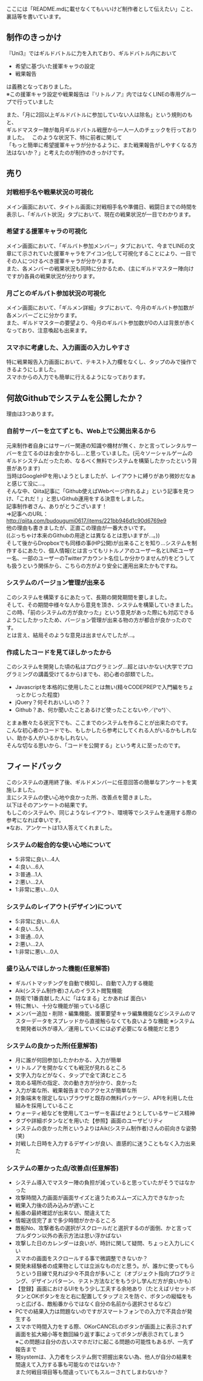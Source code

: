 ここには「README.mdに載せなくてもいいけど制作者として伝えたい」こと、裏話等を書いています。

## 制作のきっかけ
『Uni3』ではギルドバトルに力を入れており、ギルドバトル内において  
 - 希望に基づいた援軍キャラの設定   
 - 戦果報告
 
は義務となっておりました。  
※この援軍キャラ設定や戦果報告は『リトルノア』内ではなくLINEの専用グループで行っていました  

また、「月に2回以上ギルドバトルに参加していない人は除名」という規則のもと、  
ギルドマスター陣が毎月ギルドバトル戦歴から一人一人のチェックを行っておりました。  
このような状況下、特に前者に関して  
「もっと簡単に希望援軍キャラが分かるように、また戦果報告がしやすくなる方法はないか？」と考えたのが制作のきっかけです。

## 売り
### 対戦相手名や戦果状況の可視化    
メイン画面において、タイトル画面に対戦相手名や準備日、戦闘日までの時間を表示し、「ギルバト状況」タブにおいて、現在の戦果状況が一目でわかります。  

### 希望する援軍キャラの可視化    
メイン画面において、「ギルバト参加メンバー」タブにおいて、今までLINEの文章にて示されていた援軍キャラをアイコン化して可視化することにより、一目でその人につけるべき援軍キャラが分かります。    
また、各メンバーの戦果状況も同時に分かるため、(主にギルドマスター陣向けですが)各員の戦果状況が分かります。  

### 月ごとのギルバト参加状況の可視化  
メイン画面において、「ギルメン詳細」タブにおいて、今月のギルバト参加数が各メンバーごとに分かります。  
また、ギルドマスターの要望より、今月のギルバト参加数が0の人は背景が赤くなっており、注意喚起も出来ます。   

### スマホに考慮した、入力画面の入力しやすさ  
特に戦果報告入力画面において、テキスト入力欄をなくし、タップのみで操作できるようにしました。  
スマホからの入力でも簡単に行えるようになっております。

## 何故Githubでシステムを公開したか？
理由は3つあります。

### 自前サーバーを立てずとも、Web上で公開出来るから
元来制作者自身にはサーバー関連の知識や機材が無く、かと言ってレンタルサーバーを立てるのはお金かかるし…と思っていました。(元々ソーシャルゲームのギルドシステムだったため、なるべく無料でシステムを構築したかったという背景があります)  
当時はGoogleHPを用いようとしましたが、レイアウトに縛りがあり微妙だなぁと感じて没に…。  
そんな中、Qiita記事に「Github使えばWebページ作れるよ」という記事を見つけ、「これだ！」と思いGithub運用をする決意をしました。  
記事制作者さん、ありがとうございます！  
⇒記事へのURL：http://qiita.com/budougumi0617/items/221bb946d1c90d6769e9  
他の理由も書きましたが、正直この理由が一番大きいです。  
((ぶっちゃけ本来のGithubの用途とは異なるとは思いますが…。))  
そして後からDropboxでも同様の事(HP公開)が出来ることを知り…システムを制作するにあたり、個人情報(とは言ってもリトルノアのユーザー名とLINEユーザー名、一部のユーザーのTwitterアカウント名位しか分かりませんが)をどうしても扱うという関係から、こちらの方がより安全に運用出来たかもですね。

### システムのバージョン管理が出来る
このシステムを構築するにあたって、長期の開発期間を要しました。  
そして、その期間中様々な人から意見を頂き、システムを構築していきました。  
この時、「前のシステムの方が良かった」という意見があった際にも対応できるようにしたかったため、バージョン管理が出来る物の方が都合が良かったのです。  
とは言え、結局そのような意見は出ませんでしたが…。

### 作成したコードを見てほしかったから
このシステムを開発した頃の私はプログラミング…超とはいかない(大学でプログラミングの講義受けてるから)までも、初心者の部類でした。  
- Javascriptを本格的に使用したことは無い(精々CODEPREPで入門編をちょっとかじった程度)
- jQuery？何それおいしいの？？
- Github？あ、何か聞いたことあるけど使ったことないや／(^o^)＼

とまぁ散々たる状況下でも、ここまでのシステムを作ることが出来たのです。  
こんな初心者のコードでも、もしかしたら参考にしてくれる人がいるかもしれない、助かる人がいるかもしれない。  
そんな切なる思いから、「コードを公開する」という考えに至ったのです。

## フィードバック
このシステムの運用終了後、ギルドメンバーに任意回答の簡単なアンケートを実施しました。  
主にシステムの使い心地や良かった所、改善点を聞きました。  
以下はそのアンケートの結果です。  
もしこのシステムや、同じようなレイアウト、環境等でシステムを運用する際の参考になれば幸いです。  
※なお、アンケートは13人答えてくれました。

### システムの総合的な使い心地について
- 5:非常に良い…4人
- 4:良い…6人
- 3:普通…1人
- 2:悪い…2人
- 1:非常に悪い…0人

### システムのレイアウト(デザイン)について
- 5:非常に良い…6人
- 4:良い…5人
- 3:普通…0人
- 2:悪い…2人
- 1:非常に悪い…0人

### 盛り込んでほしかった機能(任意解答)
- ギルバトマッチングを自動で検知し、自動で入力する機能
- Aik(システム制作者)さんのイラスト閲覧機能
- 防衛で1番貢献した人に「はなまる」とかあれば 面白い
- 特に無い、十分な機能が揃っている感じ
- メンバー追加・削除・編集機能、援軍要望キャラ編集機能などシステムのマスターデータをスプレッドから直接触らなくても良いような機能
  ※システムを開発者以外が導入／運用していくには必ず必要になる機能だと思う

### システムの良かった所(任意解答)
- 月に誰が何回参加したかわかる、入力が簡単
- リトルノアを開かなくても戦況が見れるところ
- 文字入力などがなく、タップで全て済むところ
- 攻める場所の指定、次の動き方が分かり、良かった
- 入力が楽な所、戦果報告までのアクセスが簡単な所
- 対象端末を限定しないブラウザと既存の無料パッケージ、APIを利用した仕組みを採用していること
- ウォーティ絵などを使用してユーザーを喜ばせようとしているサービス精神
- タブや詳細ボタンなどを用いた【参照】画面のユーザビリティ
- システムの良かった所というよりはAik(システム制作者)さんの前向きな姿勢(笑)
- 対戦した日時を入力するデザインが良い、直感的に迷うこともなく入力出来た

### システムの悪かった点/改善点(任意解答)
- システム導入でマスター陣の負担が減っていると思っていたがそうではなかった
- 攻撃時間入力画面が画面サイズと違うためスムーズに入力できなかった
- 戦果入力後の読み込みが遅いこと
- 船番の最終確認が出来ない、間違えてた
- 情報送信完了まで多少時間がかかるところ
- 敵船No、攻撃者名の選択がスクロールだと選択するのが面倒、かと言ってプルダウン以外の表示方法は思い浮かばない
- 攻撃した日のカレンダーは良いが、時計に関して疑問、ちょっと入力しにくい  
  スマホの画面をスクロールする事で微調整できないか？
- 開発未経験者の成果物としては立派なものだと思う。が、誰かに使ってもらうという目線で見れば少々不具合が多いこと（オブジェクト指向プログラミング、デザインパターン、テスト方法などをもう少し学んだ方が良いかも）
- 【登録】画面におけるUIをもう少し工夫する余地あり（たとえばリセットボタンとOKボタンを左と右に配置してタップミスを防ぐ、ボタンの縦幅をもっと広げる、敵船番からではなく自分の名前から選択させるなど）
- PCでの結果入力は問題ないのですがスマートフォンでの入力で不具合が発生する
- スマホで時間入力をする際、OKorCANCELのボタンが画面上に表示されず画面を拡大縮小等を数回繰り返す事によってボタンが表示されてしまう  
  ※この問題は自分の古いスマホだけに起こる問題の可能性もあるが、一先ず報告まで
- 現systemは、入力者をシステム側で把握出来ない為、他人が自分の結果を間違えて入力する事も可能なのではないか？  
  また何戦目項目等も間違っていてもスルーされてしまわないか？  
<!--
  これは、憶測ですので間違っていましたらごめんさい  
  データ集計、収集は正確さが命です。  
  少しでも入力間違いを回避出来る様にするシステム構築が大切と考えます。  
  この為、LOGINの際、ID PASS等を設ける事によって他人が間違って入力するミスが回避出来ます。  
  またこの事によって入力者の選択、何戦目の項目を減らす事が出来ます。  
  出来るだけ入力項目は少ない方が入力ミス軽減に繋がり精度の良いデータ収集になります。  
  こんな簡単な項目なんて間違う人いるんですか？って思うかもしれません。  
  でも人って本当に些細なミスがある事も事実です。  
-->

<!--
### その他感じたこと(任意解答)
- 自動で入力できないのであれば、製作者さんがマッチング毎に、ギルド名・参加者・対戦時間を入力しているものだと思っていたが、そうではないようなので疑問に思った
- いろいろリンクを貼ってみるのもいいかもしれません。  
  システムは本当に良かったです。
- マスターの説明放送が遠回り過ぎてまともに聞けませんでしたが、システムわかりやすくてたすかりました。  
  長い間お疲れ様でした
- 間違えたから特別ホームから入力したけど変わらなかった
- 読み込みが長かったかな。サーバ側の問題かも知れんけど。  
  色々言ってるけど作ってくれて、ありがとう。短期、ボランティアで良くやってくれました。本当にありがとうございました。
  今後、IT業界などでWEBアプリケーションを勉強するのでしたら、ログイン認証やデータベース、排他処理についても勉強するといいかもしれないですね。  
  また、システムを導入することによるメリットとデメリットが本当に釣り合うものなのかどうか前もってよく調査・分析することによってお客様の満足度が上がると思います。（今回であれば月１計算が楽になるメリットとマッチング入力をシステムでもしなければいけない＋報告による交流がなくなるというデメリットの天秤）  
  いろいろと偉そうに語らせてもらいましたが、プロ目線とギルマス(運用者)目線で感想を書かせてもらいました。  
  私の都合などもあり運用は１か月にも満たないものとなり、申しわけありませんでしたが、Aikさんの頑張りはきっと無駄にならないと思ってますので頑張ってください(^-^)b
  ありがとうございました。  
  ／ギルドマスターより
- タップで全てが入力出来るので使いやすかった。  
  最終的に入力結果を表示してある事は良い点ではありますが最終確認をしない人はしません。  
  不特定多数の人に対応したシステムに出来ると良いと思います。  
  最後にゲームアプリと連動してないにも関わらず時間制限等がある点が自分にはよくわかりませんでした。
  いっぱいディスっちゃいましたけどシステム構築、大変お疲れ様でした。  
  嫌いだからディスっちゃったのではなく今後の参考になって頂ければよいなって感じで思いつく事を述べました。  
  お忙しい中、色々とありがとうございました。  
  お体に気をつけて素敵なノア・ライフを楽しんで下さい♪  
  オシャベリーナする機会がなかったのがちょっと残念でした  
  ではではお元気で
-->